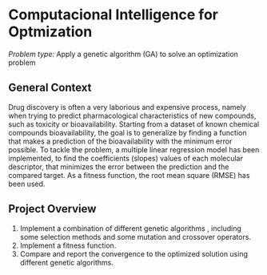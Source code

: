 # Computacional Intelligence for Optmization 


*Problem type:* Apply a genetic algorithm (GA) to solve an optimization problem 


## General Context 
Drug discovery is often a very laborious and expensive process, namely when trying to predict pharmacological characteristics of new compounds, such as toxicity or bioavailability. Starting from a dataset of known chemical compounds bioavailability, the goal is to generalize by finding a function that makes a prediction of the
bioavailability with the minimum error possible. To tackle the problem, a multiple linear regression model has been implemented, to find the coefficients (slopes) values of each molecular descriptor, that minimizes the error between the prediction and the compared target. As a fitness function, the root mean square (RMSE) has been used.


## Project Overview
1. Implement a combination of different genetic algorithms , including some selection methods and some mutation and crossover operators.
2. Implement a fitness function. 
3. Compare and report the convergence to the optimized solution using different genetic algorithms.

